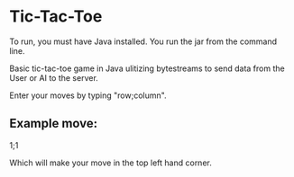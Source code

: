 # Tic-Tac-Toe

To run, you must have Java installed. You run the jar from the command line.

Basic tic-tac-toe game in Java ulitizing bytestreams to send data from the User or AI to the server.

Enter your moves by typing "row;column". 

## Example move:

1;1

Which will make your move in the top left hand corner.
